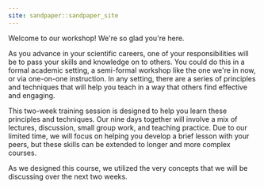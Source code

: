 ```yaml
---
site: sandpaper::sandpaper_site
---
```


Welcome to our workshop! We're so glad you're here.

As you advance in your scientific careers, one of your responsibilities
will be to pass your skills and knowledge on to others. You could do
this in a formal academic setting, a semi-formal workshop like the one
we're in now, or via one-on-one instruction. In any setting, there are a
series of principles and techniques that will help you teach in a way
that others find effective and engaging.

This two-week training session is designed to help you learn these
principles and techniques. Our nine days together will involve a mix of
lectures, discussion, small group work, and teaching practice. Due to our limited time, we will focus on helping you develop a brief lesson with your peers, but these skills can be extended to longer and more complex courses.

As we designed this course, we utilized the very concepts that we will be discussing over the next two weeks.


